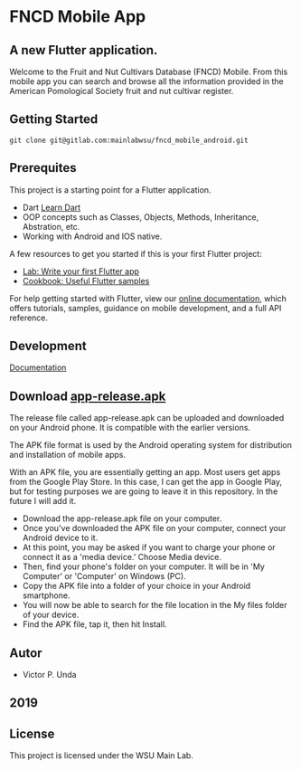 # FNCD Mobile App

## A new Flutter application.

Welcome to the Fruit and Nut Cultivars Database (FNCD) Mobile.
From this mobile app you can search and browse all the information provided in the American Pomological Society fruit and nut cultivar register.

## Getting Started

```Cloning an Existing Repository
git clone git@gitlab.com:mainlabwsu/fncd_mobile_android.git
```

## Prerequites

This project is a starting point for a Flutter application.

- Dart [Learn Dart](https://dart.dev/)
- OOP concepts such as Classes, Objects, Methods, Inheritance, Abstration, etc.
- Working with Android and IOS native.

A few resources to get you started if this is your first Flutter project:

- [Lab: Write your first Flutter app](https://flutter.dev/docs/get-started/codelab)
- [Cookbook: Useful Flutter samples](https://flutter.dev/docs/cookbook)

For help getting started with Flutter, view our
[online documentation](https://flutter.dev/docs), which offers tutorials,
samples, guidance on mobile development, and a full API reference.

## Development

[Documentation](https://gitlab.com/mainlabwsu/fncd_mobile_android/blob/master/mobile_app_fncd/documentation.md)


## Download [app-release.apk]()

The release file called app-release.apk can be uploaded and downloaded on your Android phone. It is compatible with the earlier versions.

The APK file format is used by the Android operating system for distribution and installation of mobile apps.

With an APK file, you are essentially getting an app. Most users get apps from the Google Play Store. In this case, I can get the app in Google Play, but for testing purposes we are going to leave it in this repository. In the future I will add it.

- Download the app-release.apk file on your computer.
- Once you've downloaded the APK file on your computer, connect your Android device to it.
- At this point, you may be asked if you want to charge your phone or connect it as a 'media device.' Choose Media device.
- Then, find your phone's folder on your computer. It will be in 'My Computer' or 'Computer' on Windows (PC).
- Copy the APK file into a folder of your choice in your Android smartphone.
- You will now be able to search for the file location in the My files folder of your device.
- Find the APK file, tap it, then hit Install.

## Autor

- Victor P. Unda

## 2019

## License

This project is licensed under the WSU Main Lab.